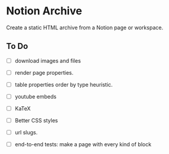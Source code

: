 # Notion Archive

Create a static HTML archive from a Notion page or workspace.

## To Do

- [ ] download images and files
- [ ] render page properties.
- [ ] table properties order by type heuristic.
- [ ] youtube embeds
- [ ] KaTeX

- [ ] Better CSS styles
- [ ] url slugs.


- [ ] end-to-end tests: make a page with every kind of block
